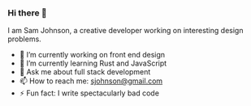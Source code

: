 ### Hi there 👋

I am Sam Johnson, a creative developer working on interesting design problems.

- 🔭 I’m currently working on front end design
- 🌱 I’m currently learning Rust and JavaScript
- 💬 Ask me about full stack development
- 📫 How to reach me: sjohnson@gmail.com
- ⚡ Fun fact: I write spectacularly bad code
